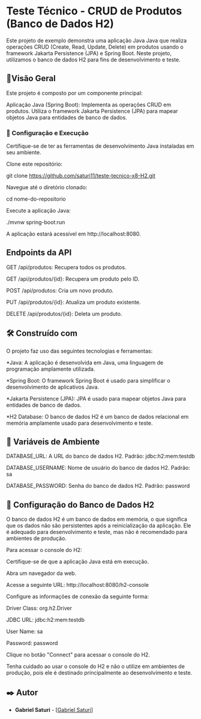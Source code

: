 # Teste Técnico - CRUD de Produtos (Banco de Dados H2)
  Este projeto de exemplo demonstra uma aplicação Java Java que realiza operações CRUD (Create, Read, Update, Delete) em produtos usando o framework Jakarta Persistence (JPA) e Spring Boot. Neste projeto, utilizamos o banco de dados H2 para fins de desenvolvimento e teste.

## 🚀Visão Geral
Este projeto é composto por um componente principal:

Aplicação Java (Spring Boot):
Implementa as operações CRUD em produtos.
Utiliza o framework Jakarta Persistence (JPA) para mapear objetos Java para entidades de banco de dados.


### 🔧 Configuração e Execução
Certifique-se de ter as ferramentas de desenvolvimento Java instaladas em seu ambiente.

Clone este repositório:

git clone https://github.com/saturi11/teste-tecnico-x8-H2.git

Navegue até o diretório clonado:

cd nome-do-repositorio

Execute a aplicação Java:

./mvnw spring-boot:run

A aplicação estará acessível em http://localhost:8080.

## Endpoints da API

GET /api/produtos: Recupera todos os produtos.

GET /api/produtos/{id}: Recupera um produto pelo ID.

POST /api/produtos: Cria um novo produto.

PUT /api/produtos/{id}: Atualiza um produto existente.

DELETE /api/produtos/{id}: Deleta um produto.

## 🛠️ Construído com
O projeto faz uso das seguintes tecnologias e ferramentas:

*Java: A aplicação é desenvolvida em Java, uma linguagem de programação amplamente utilizada.

*Spring Boot: O framework Spring Boot é usado para simplificar o desenvolvimento de aplicativos Java.

*Jakarta Persistence (JPA): JPA é usado para mapear objetos Java para entidades de banco de dados.

*H2 Database: O banco de dados H2 é um banco de dados relacional em memória amplamente usado para desenvolvimento e teste.

## :scroll: Variáveis de Ambiente

DATABASE_URL: A URL do banco de dados H2. Padrão: jdbc:h2:mem:testdb

DATABASE_USERNAME: Nome de usuário do banco de dados H2. Padrão: sa

DATABASE_PASSWORD: Senha do banco de dados H2. Padrão: password

## :wrench: Configuração do Banco de Dados H2
O banco de dados H2 é um banco de dados em memória, o que significa que os dados não são persistentes após a reinicialização da aplicação. Ele é adequado para desenvolvimento e teste, mas não é recomendado para ambientes de produção.

Para acessar o console do H2:

Certifique-se de que a aplicação Java está em execução.

Abra um navegador da web.

Acesse a seguinte URL: http://localhost:8080/h2-console

Configure as informações de conexão da seguinte forma:

Driver Class: org.h2.Driver

JDBC URL: jdbc:h2:mem:testdb

User Name: sa

Password: password

Clique no botão "Connect" para acessar o console do H2.

Tenha cuidado ao usar o console do H2 e não o utilize em ambientes de produção, pois ele é destinado principalmente ao desenvolvimento e teste.

## ✒️ Autor
* **Gabriel Saturi** - [[Gabriel Saturi](https://github.com/saturi11)]

